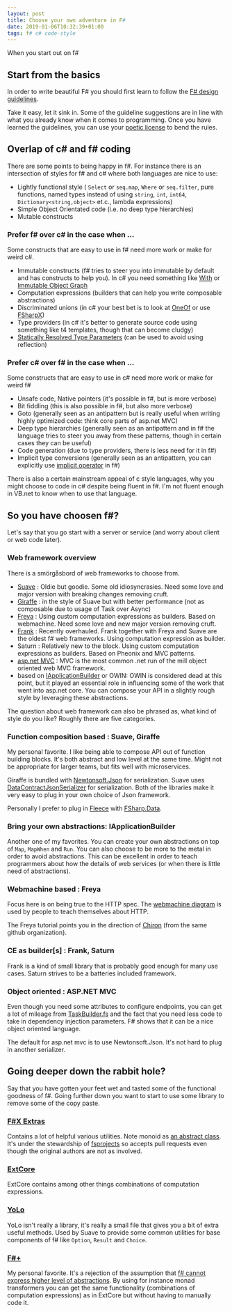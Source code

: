 ```yaml
---
layout: post
title: Choose your own adventure in F#
date: 2019-01-06T10:32:39+01:00
tags: f# c# code-style
---
```


When you start out on f#

## Start from the basics

In order to write beautiful F# you should first learn to follow the [F# design guidelines](http://fsharp.org/specs/component-design-guidelines/).

Take it easy, let it sink in. Some of the guideline suggestions are in line with what you already know when it comes to programming. Once you have learned the guidelines, you can use your [poetic license](https://en.wikipedia.org/wiki/Artistic_license) to bend the rules.

## Overlap of c# and f# coding

There are some points to being happy in f#. For instance there is an intersection of styles for f# and c# where both languages are nice to use:

 - Lightly functional style ( `Select` or `seq.map`, `Where` or `seq.filter`, pure functions, named types instead of using `string`, `int`, `int64`, `Dictionary<string,object>` et.c., lambda expressions)
 - Simple Object Orientated code (i.e. no deep type hierarchies)
 - Mutable constructs

### Prefer f# over c# in the case when ...

Some constructs that are easy to use in f# need more work or make for weird c#.

 - Immutable constructs (f# tries to steer you into immutable by default and has constructs to help you). In c# you need something like [With](https://github.com/wallymathieu/with) or [Immutable Object Graph](https://github.com/AArnott/ImmutableObjectGraph)
 - Computation expressions (builders that can help you write composable abstractions)
 - Discriminated unions (in c# your best bet is to look at [OneOf](https://github.com/mcintyre321/OneOf) or use [FSharpX](https://github.com/fsprojects/FSharpx.Extras/blob/master/src/FSharpx.Extras/CSharpCompat.fs#L297))
 - Type providers (in c# it's better to generate source code using something like t4 templates, though that can become cludgy)
 - [Statically Resolved Type Parameters](https://docs.microsoft.com/en-us/dotnet/fsharp/language-reference/generics/statically-resolved-type-parameters) (can be used to avoid using reflection)

### Prefer c# over f# in the case when ...

Some constructs that are easy to use in c# need more work or make for weird f#

 - Unsafe code, Native pointers (it's possible in f#, but is more verbose)
 - Bit fiddling (this is also possible in f#, but also more verbose)
 - Goto (generally seen as an antipattern but is really useful when writing highly optimized code: think core parts of asp.net MVC)
 - Deep type hierarchies (generally seen as an antipattern and in f# the language tries to steer you away from these patterns, though in certain cases they can be useful)
 - Code generation (due to type providers, there is less need for it in f#)
 - Implicit type conversions (generally seen as an antipattern, you can explicitly use [implicit operator](https://github.com/fsprojects/FSharpPlus/blob/35eb4c1b0646e4e07701c48ea4b2bdef2067caa5/src/FSharpPlus/Operators.fs#L717-L718) in f#)

There is also a certain mainstream appeal of c style languages, why you might choose to code in c# despite being fluent in f#. I'm not fluent enough in VB.net to know when to use that language.

## So you have choosen f#?

Let's say that you go start with a server or service (and worry about client or web code later).

### Web framework overview

There is a smörgåsbord of web frameworks to choose from.

 - [Suave](https://suave.io) : Oldie but goodie. Some old idiosyncrasies. Need some love and major version with breaking changes removing cruft.
 - [Giraffe](https://github.com/giraffe-fsharp/Giraffe) : in the style of Suave but with better performance (not as composable due to usage of Task over Async)
 - [Freya](https://freya.io) : Using custom computation expressions as builders. Based on webmachine. Need some love and new major version removing cruft.
 - [Frank](https://github.com/panesofglass/frank) : Recently overhauled. Frank together with Freya and Suave are the oldest f# web frameworks. Using computation expression as builder.
 - Saturn : Relatively new to the block. Using custom computation expressions as builders. Based on Pheonix and MVC patterns.
 - [asp.net MVC](https://github.com/aspnet/AspNetCore) : MVC is the most common .net run of the mill object oriented web MVC framework.
 - based on [IApplicationBuilder](https://docs.microsoft.com/en-us/dotnet/api/microsoft.aspnetcore.builder.iapplicationbuilder?view=aspnetcore-2.1) or OWIN: OWIN is considered dead at this point, but it played an essential role in influencing some of the work that went into asp.net core. You can compose your API in a slightly rough style by leveraging these abstractions.

The question about web framework can also be phrased as, what kind of style do you like? Roughly there are five categories.

### Function composition based : Suave, Giraffe

My personal favorite. I like being able to compose API out of function building blocks. It's both abstract and low level at the same time. Might not be appropriate for larger teams, but fits well with microservices.

Giraffe is bundled with [Newtonsoft.Json](https://www.newtonsoft.com/json) for serialization. Suave uses [DataContractJsonSerializer](https://docs.microsoft.com/en-us/dotnet/api/system.runtime.serialization.json.datacontractjsonserializer?view=netframework-4.7.2) for serialization. Both of the libraries make it very easy to plug in your own choice of Json framework.

Personally I prefer to plug in [Fleece](https://github.com/mausch/Fleece) with [FSharp.Data](https://www.nuget.org/packages/Fleece.FSharpData/).

### Bring your own abstractions: IApplicationBuilder

Another one of my favorites. You can create your own abstractions on top of `Map`, `MapWhen` and `Run`. You can also choose to be more to the metal in order to avoid abstractions. This can be excellent in order to teach programmers about how the details of web services (or when there is little need of abstractions).

### Webmachine based : Freya

Focus here is on being true to the HTTP spec. The [webmachine diagram](https://github.com/webmachine/webmachine/wiki/Diagram) is used by people to teach themselves about HTTP.

The Freya tutorial points you in the direction of [Chiron](http://github.com/xyncro/chiron) (from the same github organization).

### CE as builder[s] : Frank, Saturn

Frank is a kind of small library that is probably good enough for many use cases. Saturn strives to be a batteries included framework.

### Object oriented : ASP.NET MVC

Even though you need some attributes to configure endpoints, you can get a lot of mileage from [TaskBuilder.fs](https://github.com/rspeele/TaskBuilder.fs) and the fact that you need less code to take in dependency injection parameters. F# shows that it can be a nice object oriented language.

The default for asp.net mvc is to use Newtonsoft.Json. It's not hard to plug in another serializer.

## Going deeper down the rabbit hole?

Say that you have gotten your feet wet and tasted some of the functional goodness of f#. Going further down you want to start to use some library to remove some of the copy paste.

### [F#X Extras](https://github.com/fsprojects/FSharpx.Extras)

Contains a lot of helpful various utilities. Note monoid as [an abstract class](https://github.com/fsprojects/FSharpx.Extras/blob/d51ce763762b1e277f679d01b76504da00a67b6b/src/FSharpx.Extras/Monoid.fs#L11-L12). It's under the stewardship of [fsprojects](https://github.com/fsprojects/) so accepts pull requests even though the original authors are not as involved.

### [ExtCore](https://github.com/jack-pappas/ExtCore)

ExtCore contains among other things combinations of computation expressions.

### [YoLo](https://github.com/haf/yolo)

YoLo isn't really a library, it's really a small file that gives you a bit of extra useful methods. Used by Suave to provide some common utilities for base components of f# like `Option`, `Result` and `Choice`.

### [F#+](https://github.com/fsprojects/FSharpPlus)

My personal favorite. It's a rejection of the assumption that [f# cannot express higher level of abstractions](https://forums.fsharp.org/t/does-f-have-a-future/237). By using for instance monad transformers you can get the same functionality (combinations of computation expressions) as in ExtCore but without having to manually code it.

